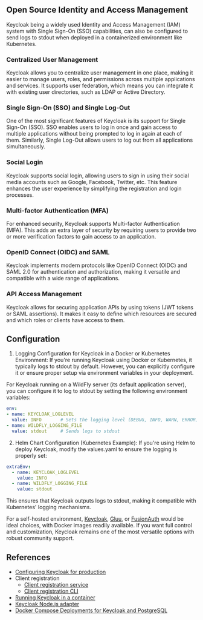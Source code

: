 ## Open Source Identity and Access Management
Keycloak being a widely used Identity and Access Management (IAM) system with Single Sign-On (SSO) capabilities, can also be configured to send logs to stdout when deployed in a containerized environment like Kubernetes.

### Centralized User Management
Keycloak allows you to centralize user management in one place, making it easier to manage users, roles, and permissions across multiple applications and services. It supports user federation, which means you can integrate it with existing user directories, such as LDAP or Active Directory.

### Single Sign-On (SSO) and Single Log-Out
One of the most significant features of Keycloak is its support for Single Sign-On (SSO). SSO enables users to log in once and gain access to multiple applications without being prompted to log in again at each of them. Similarly, Single Log-Out allows users to log out from all applications simultaneously.

### Social Login
Keycloak supports social login, allowing users to sign in using their social media accounts such as Google, Facebook, Twitter, etc. This feature enhances the user experience by simplifying the registration and login processes.

### Multi-factor Authentication (MFA)
For enhanced security, Keycloak supports Multi-factor Authentication (MFA). This adds an extra layer of security by requiring users to provide two or more verification factors to gain access to an application.

### OpenID Connect (OIDC) and SAML
Keycloak implements modern protocols like OpenID Connect (OIDC) and SAML 2.0 for authentication and authorization, making it versatile and compatible with a wide range of applications.

### API Access Management
Keycloak allows for securing application APIs by using tokens (JWT tokens or SAML assertions). It makes it easy to define which resources are secured and which roles or clients have access to them.

## Configuration
1. Logging Configuration for Keycloak in a Docker or Kubernetes Environment:
If you're running Keycloak using Docker or Kubernetes, it typically logs to stdout by default. However, you can explicitly configure it or ensure proper setup via environment variables in your deployment.

For Keycloak running on a WildFly server (its default application server), you can configure it to log to stdout by setting the following environment variables:

```yml
env:
- name: KEYCLOAK_LOGLEVEL
  value: INFO       # Sets the logging level (DEBUG, INFO, WARN, ERROR)
- name: WILDFLY_LOGGING_FILE
  value: stdout     # Sends logs to stdout
```

2. Helm Chart Configuration (Kubernetes Example):
If you're using Helm to deploy Keycloak, modify the values.yaml to ensure the logging is properly set:

```yml
extraEnv:
  - name: KEYCLOAK_LOGLEVEL
    value: INFO
  - name: WILDFLY_LOGGING_FILE
    value: stdout
```

This ensures that Keycloak outputs logs to stdout, making it compatible with Kubernetes' logging mechanisms.

For a self-hosted environment, [Keycloak](./README.md), [Gluu](../gluu.federation/README.md), or [FusionAuth](../fusion.auth/README.md) would be ideal choices, with Docker images readily available. If you want full control and customization, Keycloak remains one of the most versatile options with robust community support.

## References
- [Configuring Keycloak for production](https://www.keycloak.org/server/configuration-production)
- Client registration
  - [Client registration service](https://www.keycloak.org/securing-apps/client-registration)
  - [Client registration CLI](https://www.keycloak.org/securing-apps/client-registration-cli)
- [Running Keycloak in a container](https://www.keycloak.org/server/containers)
- [Keycloak Node.js adapter](https://www.keycloak.org/securing-apps/nodejs-adapter)
- [Docker Compose Deployments for Keycloak and PostgreSQL](https://medium.com/@disa2aka/docker-deployments-for-keycloak-and-postgresql-e75707b155e5)